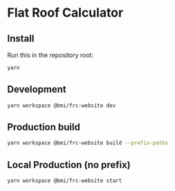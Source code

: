# Flat Roof Calculator

## Install

Run this in the repository root:

```sh
yarn
```

## Development

```sh
yarn workspace @bmi/frc-website dev
```

## Production build

```sh
yarn workspace @bmi/frc-website build --prefix-paths
```

## Local Production (no prefix)

```sh
yarn workspace @bmi/frc-website start
```
